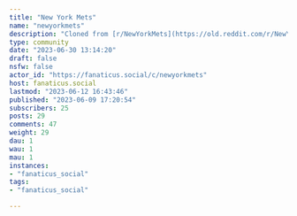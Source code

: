 ```yaml
---
title: "New York Mets" 
name: "newyorkmets"
description: "Cloned from [r/NewYorkMets](https://old.reddit.com/r/NewYorkMets)# Looking for mods!"
type: community
date: "2023-06-30 13:14:20"
draft: false
nsfw: false
actor_id: "https://fanaticus.social/c/newyorkmets"
host: fanaticus.social
lastmod: "2023-06-12 16:43:46"
published: "2023-06-09 17:20:54"
subscribers: 25
posts: 29
comments: 47
weight: 29
dau: 1
wau: 1
mau: 1
instances:
- "fanaticus_social"
tags: 
- "fanaticus_social"

---
```

